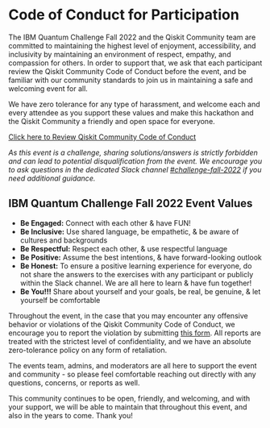 # Code of Conduct for Participation

The IBM Quantum Challenge Fall 2022 and the Qiskit Community team are committed to maintaining the highest level of enjoyment, accessibility, and inclusivity by maintaining an environment of respect, empathy, and compassion for others. In order to support that, we ask that each participant review the Qiskit Community Code of Conduct before the event, and be familiar with our community standards to join us in maintaining a safe and welcoming event for all.

We have zero tolerance for any type of harassment, and welcome each and every attendee as you support these values and make this hackathon and the Qiskit Community a friendly and open space for everyone.

[Click here to Review Qiskit Community Code of Conduct](https://github.com/Qiskit/qiskit/blob/master/CODE_OF_CONDUCT.md#our-pledge)

*As this event is a challenge, sharing solutions/answers is strictly forbidden and can lead to potential disqualification from the event. We encourage you to ask questions in the dedicated Slack channel [#challenge-fall-2022](https://qiskit.slack.com/archives/C0466L7D5CG) if you need additional guidance.*

## IBM Quantum Challenge Fall 2022 Event Values

- **Be Engaged:** Connect with each other & have FUN!
- **Be Inclusive:** Use shared language, be empathetic, & be aware of cultures and backgrounds
- **Be Respectful:** Respect each other, & use respectful language
- **Be Positive:** Assume the best intentions, & have forward-looking outlook
- **Be Honest:** To ensure a positive learning experience for everyone, do not share the answers to the exercises with any participant or publicly within the Slack channel. We are all here to learn & have fun together!
- **Be You!!!** Share about yourself and your goals, be real, be genuine, & let yourself be comfortable

Throughout the event, in the case that you may encounter any offensive behavior or violations of the Qiskit Community Code of Conduct, we encourage you to report the violation by submitting [this form](https://airtable.com/shrl5mEF4Eun1aIDm). All reports are treated with the strictest level of confidentiality, and we have an absolute zero-tolerance policy on any form of retaliation.

The events team, admins, and moderators are all here to support the event and community - so please feel comfortable reaching out directly with any questions, concerns, or reports as well.

This community continues to be open, friendly, and welcoming, and with your support, we will be able to maintain that throughout this event, and also in the years to come.  Thank you!
